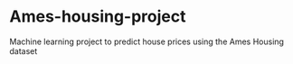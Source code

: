 # Ames-housing-project
Machine learning project to predict house prices using the Ames Housing dataset
